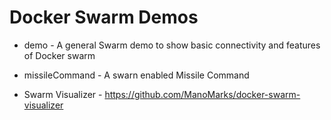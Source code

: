 # Docker Swarm Demos

* demo - A general Swarm demo to show basic connectivity and features of Docker swarm

* missileCommand - A swarn enabled Missile Command 

* Swarm Visualizer - https://github.com/ManoMarks/docker-swarm-visualizer